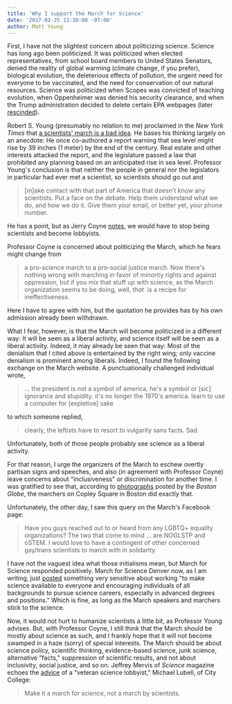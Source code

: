 ```yaml
---
title: 'Why I support the March for Science'
date: '2017-02-25 13:30:00 -07:00'
author: Matt Young
---
```


First, I have not the slightest concern about politicizing science. Science has long ago been politicized. It was politicized when elected representatives, from school board members to United States Senators, denied the reality of global warming (climate change, if you prefer), biological evolution, the deleterious effects of pollution, the urgent need for everyone to be vaccinated, and the need for conservation of our natural resources. Science was politicized when Scopes was convicted of teaching evolution, when Oppenheimer was denied his security clearance, and when the Trump administration decided to delete certain EPA webpages (later [rescinded](http://www.sciencemag.org/news/2017/01/trump-officials-suspend-plan-delete-epa-climate-web-page)). 

Robert S. Young (presumably no relation to me) proclaimed in the *New York Times* that [a scientists' march is a bad idea](https://www.nytimes.com/2017/01/31/opinion/a-scientists-march-on-washington-is-a-bad-idea.html). He bases his thinking largely on an anecdote: He once co-authored a report warning that sea level might rise by 39 inches (1 meter) by the end of the century. Real estate and other interests attacked the report, and the legislature passed a law that prohibited any planning based on an anticipated rise in sea level. Professor Young's conclusion is that neither the people in general nor the legislators in particular had ever met a scientist, so scientists should go out and

<!--more-->

>[m]ake contact with that part of America that doesn't know any scientists. Put a face on the debate. Help them understand what we do, and how we do it. Give them your email, or better yet, your phone number.

He has a point, but as Jerry Coyne [notes](https://whyevolutionistrue.wordpress.com/2017/01/31/a-scientist-argues-that-the-march-for-science-is-a-bad-idea/), we would have to stop being scientists and become lobbyists.

Professor Coyne is concerned about politicizing the March, which he fears might change from

>a pro-science march to a pro-social justice march. Now there's nothing wrong with marching in favor of minority rights and against oppression, but if you mix that stuff up with science, as the March organization seems to be doing, well, *that*  is a recipe for ineffectiveness. 

Here I have to agree with him, but the quotation he provides has by his own admission already been withdrawn. 

What I fear, however, is that the March will become politicized in a different way: It will be seen as a liberal activity, and science itself will be seen as a liberal activity. Indeed, it may already be seen that way: Most of the denialism that I cited above is entertained by the right wing; only vaccine denialism is prominent among liberals. Indeed, I found the following exchange on the March website. A punctuationally challenged individual wrote,

>... the president is not a symbol of america, he's a symbol or [sic] ignorance and stupidity. it's no longer the 1970's america. learn to use a computer for [expletive] sake

to which someone replied,

>clearly, the leftists have to resort to vulgarity sans facts. Sad.

Unfortunately, both of those people probably see science as a liberal activity. 

For that reason, I urge the organizers of the March to eschew overtly partisan signs and speeches, and also (in agreement with Professor Coyne) leave concerns about "inclusiveness" or discrimination for another time. I was gratified to see that, according to [photographs](https://www.bostonglobe.com/metro/2017/02/19/photos-from-boston-stand-for-science-rally/FlzwzqIlnx4V2xoAbJFsxI/story.html) posted by the *Boston Globe*, the marchers on Copley Square in Boston did exactly that.

Unfortunately, the other day, I saw this query on the March's Facebook page:

>Have you guys reached out to or heard from any LGBTQ+ equality organizations? The two that come to mind ... are NOGLSTP and oSTEM. I would love to have a contingent of other concerned gay/trans scientists to march with in solidarity.

I have not the vaguest idea what those initialisms mean, but March for Science responded positively. March for Science Denver now, as I am writing, just [posted](https://www.facebook.com/events/1349869341753329/) something very sensitive about working "to make science available to everyone and encouraging individuals of all backgrounds to pursue science careers, especially in advanced degrees and positions."  Which is fine, as long as the March speakers and marchers stick to the science.

Now, it would not hurt to humanize scientists a little bit, as Professor Young advises. But, with Professor Coyne, I still think that the March should be mostly about science as such, and I frankly hope that it will not become swamped in a haze (sorry) of special interests. The March should be about science policy, scientific thinking, evidence-based science, junk science, alternative "facts," suppression of scientific results, and not about inclusivity, social justice, and so on. Jeffrey Mervis of *Science* magazine echoes the [advice](http://www.sciencemag.org/news/2017/01/science-march-planners-here-s-some-unsolicited-advice) of a "veteran science lobbyist," Michael Lubell, of City College:

>Make it a march for science, not a march by scientists. 
